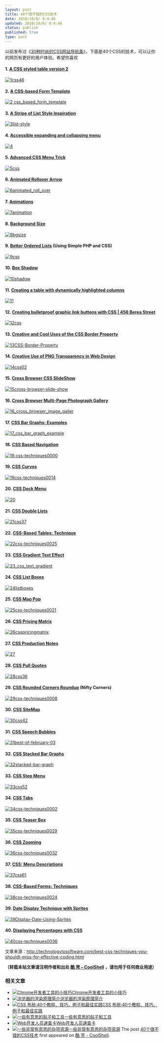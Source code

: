 ```yaml
---
layout: post
title: 40个很不错的CSS技术
date: 2010/10/8/ 0:4:46
updated: 2010/10/8/ 0:4:46
status: publish
published: true
type: post
---
```


以前发布过《[30种时尚的CSS网站导航条](https://coolshell.cn/articles/562.html "30种时尚的CSS网站导航条 ")》，下面是40个CSS的技术，可以让你的网页有更好的用户体验。希望你喜欢


#### 1. [A CSS styled table version 2](http://veerle.duoh.com/blog/comments/a_css_styled_table_version_2/)


[![](http://technologytosoftware.com/wp-content/uploads/2010/09/1css46.png "1css46")](http://veerle.duoh.com/blog/comments/a_css_styled_table_version_2/)


#### 2. [A CSS-based Form Template](http://nidahas.com/2006/12/06/forms-markup-and-css-revisited/)


[![](http://technologytosoftware.com/wp-content/uploads/2010/09/2-css_based_form_template.gif "2 css_based_form_template")](http://nidahas.com/2006/12/06/forms-markup-and-css-revisited/)



#### 3. [A Stripe of List Style Inspiration](http://www.wpdfd.com/issues/82/list_style_inspiration/)


[![](http://technologytosoftware.com/wp-content/uploads/2010/09/3list-style.png "3list-style")](http://www.wpdfd.com/issues/82/list_style_inspiration/)


#### 4. [Accessible expanding and collapsing menu](http://www.456bereastreet.com/archive/200705/accessible_expanding_and_collapsing_menu/)


[![](http://technologytosoftware.com/wp-content/uploads/2010/09/4.gif "4")](http://www.456bereastreet.com/archive/200705/accessible_expanding_and_collapsing_menu/)


#### 5. [Advanced CSS Menu Trick](http://www.3point7designs.com/blog/2007/12/22/advanced-css-menu-trick/)


[![](http://technologytosoftware.com/wp-content/uploads/2010/09/5css.png "5css")](http://www.3point7designs.com/blog/2007/12/22/advanced-css-menu-trick/)


#### 6. [Animated Rollover Arrow](http://www.pmob.co.uk/pob/animated.htm)


[![](http://technologytosoftware.com/wp-content/uploads/2010/09/6animated_roll_over.jpg "6animated_roll_over")](http://www.pmob.co.uk/pob/animated.htm)


#### 7. [Animations](http://i.imgur.com/dYFBl.png)


[![](http://technologytosoftware.com/wp-content/uploads/2010/09/7animation-580x203.jpg "7animation")](http://i.imgur.com/dYFBl.png)


#### 8. [Background Size](http://i.imgur.com/OcbHO.png)


[![](http://technologytosoftware.com/wp-content/uploads/2010/09/8bgsize-580x203.jpg "8bgsize")](http://i.imgur.com/OcbHO.png)


#### 9. [Better Ordered Lists](http://css-tricks.com/better-ordered-lists-using-simple-php-and-css/) (Using Simple PHP and CSS)


[![](http://technologytosoftware.com/wp-content/uploads/2010/09/9css.png "9css")](http://css-tricks.com/better-ordered-lists-using-simple-php-and-css/)


#### 10. [Box Shadow](http://i.imgur.com/e5VlA.png)


[![](http://technologytosoftware.com/wp-content/uploads/2010/09/10shadow-580x203.jpg "10shadow")](http://i.imgur.com/e5VlA.png)


#### 11. [Creating a table with dynamically highlighted columns](http://www.askthecssguy.com/2007/08/creating_a_table_with_dynamica.html)


[![](http://technologytosoftware.com/wp-content/uploads/2010/09/11.png "11")](http://www.askthecssguy.com/2007/08/creating_a_table_with_dynamica.html)


#### 12. [Creating bulletproof graphic link buttons with CSS | 456 Berea Street](http://www.456bereastreet.com/archive/200705/creating_bulletproof_graphic_link_buttons_with_css/)


[![](http://technologytosoftware.com/wp-content/uploads/2010/09/12css.png "12css")](http://www.456bereastreet.com/archive/200705/creating_bulletproof_graphic_link_buttons_with_css/)


#### 13. [Creative and Cool Uses of the CSS Border Property](http://www.cssnewbie.com/12-creative-and-cool-uses-for-the-css-border-property/)


[![](http://technologytosoftware.com/wp-content/uploads/2010/09/13CSS-Border-Property.jpg "13CSS-Border-Property")](http://www.cssnewbie.com/12-creative-and-cool-uses-for-the-css-border-property/)


#### 14. [Creative Use of PNG Transparency in Web Design](http://www.digital-web.com/articles/web_standards_creativity_png/)


[![](http://technologytosoftware.com/wp-content/uploads/2010/09/14css02.png "14css02")](http://www.digital-web.com/articles/web_standards_creativity_png/)


#### 15. [Cross Browser CSS SlideShow](http://www.cssplay.co.uk/menu/slide_show)


[![](http://technologytosoftware.com/wp-content/uploads/2010/09/15cross-browser-slide-show-580x384.jpg "15cross-browser-slide-show")](http://www.cssplay.co.uk/menu/slide_show)


#### 16. [Cross Browser Multi-Page Photograph Gallery](http://www.cssplay.co.uk/menu/lightbox.html#Portraits)


[![](http://technologytosoftware.com/wp-content/uploads/2010/09/16_cross_browser_image_galler.jpg "16_cross_browser_image_galler")](http://www.cssplay.co.uk/menu/lightbox.html#Portraits)


#### 17. [CSS Bar Graphs: Examples](http://applestooranges.com/blog/post/css-for-bar-graphs/?id=55)


[![](http://technologytosoftware.com/wp-content/uploads/2010/09/17_css_bar_graph_example.jpg "17_css_bar_graph_example")](http://applestooranges.com/blog/post/css-for-bar-graphs/?id=55)


#### 18. [CSS Based Navigation](http://www.nundroo.com/navigation/)


[![](http://technologytosoftware.com/wp-content/uploads/2010/09/18-css-techniques0000.gif "18 css-techniques0000")](http://www.nundroo.com/navigation/)


#### 19. [CSS Curves](http://storage.couchfort.net/cssCurves/)


[![](http://technologytosoftware.com/wp-content/uploads/2010/09/19css-techniques0014.gif "19css-techniques0014")](http://storage.couchfort.net/cssCurves/)


#### 20. [CSS Dock Menu](http://www.ndesign-studio.com/blog/mac/css-dock-menu)


[![](http://technologytosoftware.com/wp-content/uploads/2010/09/20.png "20")](http://www.ndesign-studio.com/blog/mac/css-dock-menu)


#### 21. [CSS Double Lists](http://mikecherim.com/experiments/css_double_lists.php)


[![](http://technologytosoftware.com/wp-content/uploads/2010/09/21css37.png "21css37")](http://mikecherim.com/experiments/css_double_lists.php)


#### 22. [CSS-Based Tables: Technique](http://www.smashingmagazine.com/2006/12/29/css-based-tables-modern-solutions/)


[![](http://technologytosoftware.com/wp-content/uploads/2010/09/22css-techniques0025.gif "22css-techniques0025")](http://www.smashingmagazine.com/2006/12/29/css-based-tables-modern-solutions/)


#### 23. [CSS Gradient Text Effect](http://www.webdesignerwall.com/tutorials/css-gradient-text-effect/)


[![](http://technologytosoftware.com/wp-content/uploads/2010/09/23_css_text_gradient.jpg "23_css_text_gradient")](http://www.webdesignerwall.com/tutorials/css-gradient-text-effect/)


#### 24. [CSS List Boxes](http://mikecherim.com/gbcms_xml/news_page.php?id=24#n24)


[![](http://technologytosoftware.com/wp-content/uploads/2010/09/24listboxes.jpg "24listboxes")](http://mikecherim.com/gbcms_xml/news_page.php?id=24#n24)


#### 25. [CSS Map Pop](http://mikecherim.com/experiments/css_map_pop.php)


[![](http://technologytosoftware.com/wp-content/uploads/2010/09/25css-techniques0021.gif "25css-techniques0021")](http://mikecherim.com/experiments/css_map_pop.php)


#### 26. [CSS Pricing Matrix](http://www.askthecssguy.com/2007/09/sangeeta_asks_the_css_guy_how_1.html)


[![](http://technologytosoftware.com/wp-content/uploads/2010/09/26csspricingmatrix.png "26csspricingmatrix")](http://www.askthecssguy.com/2007/09/sangeeta_asks_the_css_guy_how_1.html)


#### 27. [CSS Production Notes](http://24ways.org/2006/css-production-notes)


[![](http://technologytosoftware.com/wp-content/uploads/2010/09/27.gif "27")](http://24ways.org/2006/css-production-notes)


#### 28. [CSS Pull Quotes](http://www.designmeme.com/articles/csspullquotes/)


[![](http://technologytosoftware.com/wp-content/uploads/2010/09/28css36.png "28css36")](http://www.designmeme.com/articles/csspullquotes/)


#### 29. [CSS Rounded Corners Roundup](http://www.smileycat.com/miaow/archives/000044.php#nojavascript) (Nifty Corners)


[![](http://technologytosoftware.com/wp-content/uploads/2010/09/29css-techniques0008.gif "29css-techniques0008")](http://www.smileycat.com/miaow/archives/000044.php#nojavascript)


#### 30. [CSS SiteMap](http://wordpress.betech.virginia.edu/index.php/2007/10/03/css-sitemap/)


[![](http://technologytosoftware.com/wp-content/uploads/2010/09/30css42.png "30css42")](http://wordpress.betech.virginia.edu/index.php/2007/10/03/css-sitemap/)


#### 31. [CSS Speech Bubbles](http://www.willmayo.com/2007/02/10/css-speech-bubbles/)


[![](http://technologytosoftware.com/wp-content/uploads/2010/09/31best-of-february-03.png "31best-of-february-03")](http://www.willmayo.com/2007/02/10/css-speech-bubbles/)


#### 32. [CSS Stacked Bar Graphs](http://www.thewojogroup.com/2008/12/css-stacked-bar-graphs/)


[![](http://technologytosoftware.com/wp-content/uploads/2010/09/32stacked-bar-graph.jpg "32stacked-bar-graph")](http://www.thewojogroup.com/2008/12/css-stacked-bar-graphs/)


#### 33. [CSS Step Menu](http://codylindley.com/CSS/325/css-step-menu)


[![](http://technologytosoftware.com/wp-content/uploads/2010/09/33css52.png "33css52")](http://codylindley.com/CSS/325/css-step-menu)


#### 34. [CSS Tabs](http://exploding-boy.com/images/cssmenus/menus.html)


[![](http://technologytosoftware.com/wp-content/uploads/2010/09/34css-techniques0002.gif "34css-techniques0002")](http://exploding-boy.com/images/cssmenus/menus.html)


#### 35. [CSS Teaser Box](http://www.456bereastreet.com/lab/teaser/)


[![](http://technologytosoftware.com/wp-content/uploads/2010/09/35css-techniques0029.gif "35css-techniques0029")](http://www.456bereastreet.com/lab/teaser/)


#### 36. [CSS Zooming](http://www.deltatangobravo.com/images/zoom/)


[![](http://technologytosoftware.com/wp-content/uploads/2010/09/36css-techniques0032.gif "36css-techniques0032")](http://www.deltatangobravo.com/images/zoom/)


#### 37. [CSS: Menu Descriptions](http://mikecherim.com/experiments/css_menu_descriptions.php#)


[![](http://technologytosoftware.com/wp-content/uploads/2010/09/37css61.png "37css61")](http://mikecherim.com/experiments/css_menu_descriptions.php#)


#### 38. [CSS-Based Forms: Techniques](http://www.smashingmagazine.com/2006/11/11/css-based-forms-modern-solutions/)


[![](http://technologytosoftware.com/wp-content/uploads/2010/09/38css-techniques0024.gif "38css-techniques0024")](http://www.smashingmagazine.com/2006/11/11/css-based-forms-modern-solutions/)


#### 39. [Date Display Technique with Sprites](http://css-tricks.com/date-display-with-sprites/)


[![](http://technologytosoftware.com/wp-content/uploads/2010/09/39Display-Date-Using-Sprites.png "39Display-Date-Using-Sprites")](http://css-tricks.com/date-display-with-sprites/)


#### 40. [Displaying Percentages with CSS](http://www.barenakedapp.com/the-design/displaying-percentages)


[![](http://technologytosoftware.com/wp-content/uploads/2010/09/40css-techniques0036.gif "40css-techniques0036")](http://www.barenakedapp.com/the-design/displaying-percentages)


文章来源：<http://technologytosoftware.com/best-css-techniques-you-shouldt-miss-for-effective-coding.html>



**（转载本站文章请注明作者和出处 [酷 壳 – CoolShell](https://coolshell.cn/) ，请勿用于任何商业用途）**



### 相关文章

* [![Chrome开发者工具的小技巧](https://coolshell.cn/wp-content/uploads/2017/01/pretty-code-150x150.gif)](https://coolshell.cn/articles/17634.html)[Chrome开发者工具的小技巧](https://coolshell.cn/articles/17634.html)
* [![浏览器的渲染原理简介](https://coolshell.cn/wp-content/uploads/2013/05/Render-Process-150x150.jpg)](https://coolshell.cn/articles/9666.html)[浏览器的渲染原理简介](https://coolshell.cn/articles/9666.html)
* [![CSS 布局:40个教程、技巧、例子和最佳实践](https://coolshell.cn/wp-content/uploads/2012/03/css-layouts-150x150.gif)](https://coolshell.cn/articles/6840.html)[CSS 布局:40个教程、技巧、例子和最佳实践](https://coolshell.cn/articles/6840.html)
* [![一些有意思的贴子和工具](https://coolshell.cn/wp-content/plugins/wordpress-23-related-posts-plugin/static/thumbs/14.jpg)](https://coolshell.cn/articles/3903.html)[一些有意思的贴子和工具](https://coolshell.cn/articles/3903.html)
* [![Web开发人员速查卡](https://coolshell.cn/wp-content/uploads/2011/02/1128-150x150.jpg)](https://coolshell.cn/articles/3684.html)[Web开发人员速查卡](https://coolshell.cn/articles/3684.html)
* [![一些非常有意思的杂项资源](https://coolshell.cn/wp-content/uploads/2010/09/biolab-150x150.jpg)](https://coolshell.cn/articles/3013.html)[一些非常有意思的杂项资源](https://coolshell.cn/articles/3013.html)
The post [40个很不错的CSS技术](https://coolshell.cn/articles/3063.html) first appeared on [酷 壳 - CoolShell](https://coolshell.cn).